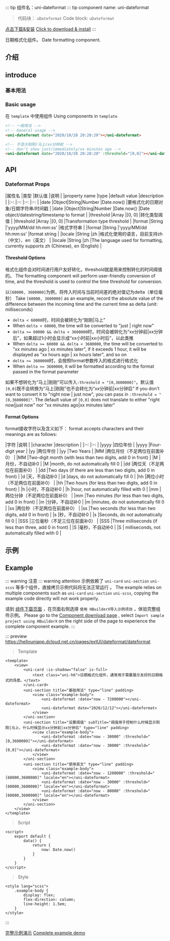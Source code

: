 
::: tip 组件名：uni-dateformat
::: tip component name: uni-dateformat
> 代码块： `uDateformat`
> Code block: `uDateformat`
 
[点击下载&安装](https://ext.dcloud.net.cn/plugin?name=uni-dateformat)
[Click to download & install](https://ext.dcloud.net.cn/plugin?name=uni-dateformat)
:::

日期格式化组件。
Date formatting component.

## 介绍
## introduce
### 基本用法
### Basic usage

在 ``template`` 中使用组件
Using components in ``template``

```html
<!-- 一般用法 -->
<!-- General usage -->
<uni-dateformat date="2020/10/20 20:20:20"></uni-dateformat>

<!-- 不显示刚刚/马上/xx分钟前 -->
<!-- don't show just/immediately/xx minutes ago -->
<uni-dateformat date="2020/10/20 20:20:20" :threshold="[0,0]"></uni-dateformat>
```

## API

### Dateformat Props

|属性名		|类型							|默认值					|说明												|
|property name |type |default value |description |
|:-:		|:-:							|:-:					|:-:												|
|date		|Object&#124;String&#124;Number	|Date.now()				|要格式化的日期对象/日期字符串/时间戳				|
|date |Object&#124;String&#124;Number |Date.now() |Date object/datestring/timestamp to format |
|threshold	|Array							|[0, 0]					|转化类型阈值										|
|threshold |Array |[0, 0] |Transformation type threshold |
|format		|String							|'yyyy/MM/dd hh:mm:ss'	|格式字符串											|
|format |String |'yyyy/MM/dd hh:mm:ss' |format string |
|locale		|String							|zh						|格式化使用的语言，目前支持zh（中文）、en（英文）	|
|locale |String |zh |The language used for formatting, currently supports zh (Chinese), en (English) |


#### Threshold Options

格式化组件会对时间进行用户友好转化，threshold就是用来控制转化的时间阈值的。
The formatting component will perform user-friendly conversion of time, and the threshold is used to control the time threshold for conversion.

以`[60000, 3600000]`为例，将传入时间与当前时间差的绝对值记为delta（单位毫秒）
Take `[60000, 3600000]` as an example, record the absolute value of the difference between the incoming time and the current time as delta (unit: milliseconds)

- `delta < 60000`时，时间会被转化为“刚刚|马上”
- When `delta < 60000`, the time will be converted to "just | right now"
- `delta >= 60000 && delta < 3600000`时，时间会被转化为“xx分钟前|xx分钟后”，如果超过1小时会显示成“xx小时前|xx小时后”，以此类推
- When `delta >= 60000 && delta < 3600000`, the time will be converted to "xx minutes ago | xx minutes later", if it exceeds 1 hour, it will be displayed as "xx hours ago | xx hours later", and so on
- `delta >= 3600000`时，会按照format参数传入的格式进行格式化
- When `delta >= 3600000`, it will be formatted according to the format passed in the format parameter

如果不想转化为“马上|刚刚”可以传入`:threshold = "[0,3600000]"`。默认值`[0,0]`既不会转换为“马上|刚刚”也不会转化为“xx分钟前|xx分钟后”
If you don't want to convert it to "right now | just now", you can pass in `:threshold = "[0,3600000]"`. The default value of `[0,0]` does not translate to either "right now|just now" nor "xx minutes ago|xx minutes later"

#### Format Options

format接收字符以及含义如下：
format accepts characters and their meanings are as follows:

|字符	|说明							|
|character |description |
|:-:	|:-:							|
|yyyy	|四位年份						|
|yyyy |Four-digit year |
|yy		|两位年份						|
|yy |Two Years |
|MM		|两位月份（不足两位在前面补0）	|
|MM |Two-digit month (with less than two digits, add 0 in front) |
|M		|月份，不自动补0				|
|M |month, do not automatically fill 0 |
|dd		|两位天（不足两位在前面补0）	|
|dd |Two days (if there are less than two digits, add 0 in front) |
|d		|天，不自动补0					|
|d |days, do not automatically fill 0 |
|hh		|两位小时（不足两位在前面补0）	|
|hh |Two hours (for less than two digits, add 0 in front) |
|h		|小时，不自动补0				|
|h |hour, not automatically filled with 0 |
|mm		|两位分钟（不足两位在前面补0）	|
|mm |Two minutes (for less than two digits, add 0 in front) |
|m		|分钟，不自动补0				|
|m |minutes, do not automatically fill 0 |
|ss		|两位秒（不足两位在前面补0）	|
|ss |Two seconds (for less than two digits, add 0 in front) |
|s		|秒，不自动补0					|
|s |Seconds, do not automatically fill 0 |
|SSS	|三位毫秒（不足三位在前面补0）	|
|SSS |Three milliseconds (if less than three, add 0 in front) |
|S		|毫秒，不自动补0				|
|S | milliseconds, not automatically filled with 0 |




## 示例
## Example
::: warning 注意
::: warning attention
示例依赖了 `uni-card` `uni-section` `uni-scss` 等多个组件，直接拷贝示例代码将无法正常运行 。
The example relies on multiple components such as `uni-card` `uni-section` `uni-scss`, copying the example code directly will not work properly.

请到 [组件下载页面](https://ext.dcloud.net.cn/plugin?name=uni-dateformat) ，在页面右侧选择 `使用 HBuilderX导入示例项目` ，体验完整组件示例。
Please go to the [Component download page](https://ext.dcloud.net.cn/plugin?name=uni-dateformat) , select `Import sample project using HBuilderX` on the right side of the page to experience the complete component example.
:::

::: preview https://hellouniapp.dcloud.net.cn/pages/extUI/dateformat/dateformat
> Template
``` vue
<template>
	<view>
		<uni-card :is-shadow="false" is-full>
			<text class="uni-h6">日期格式化组件，通常用于需要展示友好的日期格式的场景。</text>
		</uni-card>
		<uni-section title="基础用法" type="line" padding>
			<view class="example-body">
				<uni-dateformat :date="now - 7200000"></uni-dateformat>
				<uni-dateformat date="2020/12/12"></uni-dateformat>
			</view>
		</uni-section>
		<uni-section title="设置阈值" subTitle="阈值用于控制什么时候显示刚刚|马上，什么时候显示xx分钟前|xx分钟后" type="line" padding>
			<view class="example-body">
				<uni-dateformat :date="now - 30000" :threshold="[0,3600000]"></uni-dateformat>
				<uni-dateformat :date="now - 30000" :threshold="[0,0]"></uni-dateformat>
			</view>
		</uni-section>
		<uni-section title="使用英文" type="line" padding>
			<view class="example-body">
				<uni-dateformat :date="now - 1200000" :threshold="[60000,3600000]" locale="en"></uni-dateformat>
				<uni-dateformat :date="now - 30000" :threshold="[60000,3600000]" locale="en"></uni-dateformat>
				<uni-dateformat :date="now - 80000" :threshold="[60000,3600000]" locale="en"></uni-dateformat>
			</view>
		</uni-section>
	</view>
</template>
``` 
> Script
``` vue
<script>
	export default {
		data() {
			return {
				now: Date.now()
			}
		}
	}
</script>
``` 
> Style
``` vue
<style lang="scss">
	.example-body {
		display: flex;
		flex-direction: column;
		line-height: 1.5em;
	}
</style>

```
:::

[完整示例演示](https://hellouniapp.dcloud.net.cn/pages/extUI/dateformat/dateformat)
[Complete example demo](https://hellouniapp.dcloud.net.cn/pages/extUI/dateformat/dateformat)

